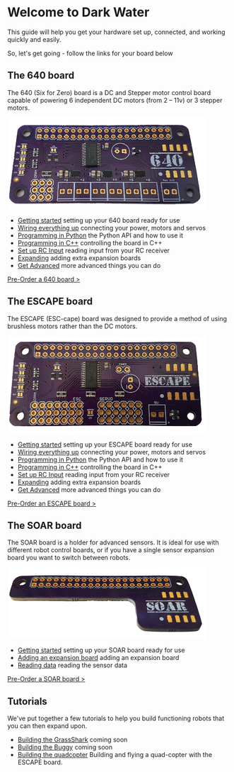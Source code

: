 # Welcome to Dark Water

This guide will help you get your hardware set up, connected, and working quickly and easily.

So, let's get going - follow the links for your board below

## The 640 board

The 640 (Six for Zero) board is a DC and Stepper motor control board capable of powering 6 independent DC motors (from 2 – 11v) or 3 stepper motors.

![640](/images/640-450.png)

- [Getting started](/640.html#getting-started) setting up your 640 board ready for use
- [Wiring everything up](/640.html) connecting your power, motors and servos
- [Programming in Python](/640.html) the Python API and how to use it
- [Programming in C++](/640.html) controlling the board in C++
- [Set up RC Input]() reading input from your RC receiver
- [Expanding](/expansionadding.html) adding extra expansion boards
- [Get Advanced](/640advanced.html) more advanced things you can do

[Pre-Order a 640 board >](https://darkwater.io/product/640-dc-motor-control-board/)

## The ESCAPE board

The ESCAPE (ESC-cape) board was designed to provide a method of using brushless motors rather than the DC motors.

![escape](/images/escape-450.png)

- [Getting started](/escape.html) setting up your ESCAPE board ready for use
- [Wiring everything up](/escape.html) connecting your power, motors and servos
- [Programming in Python](/escape.html) the Python API and how to use it
- [Programming in C++](/escape.html) controlling the board in C++
- [Set up RC Input]() reading input from your RC receiver
- [Expanding](/expansionadding.html) adding extra expansion boards
- [Get Advanced](/escapeadvanced.html) more advanced things you can do

[Pre-Order an ESCAPE board >](https://darkwater.io/product/escape-esc-powered-motor-control-board/)

## The SOAR board

The SOAR board is a holder for advanced sensors. It is ideal for use with different robot control boards, or if you have a single sensor expansion board you want to switch between robots.

![soar](/images/soar-450.png)

- [Getting started](/soar.html) setting up your SOAR board ready for use
- [Adding an expansion board](/expansionadding.html) adding an expansion board
- [Reading data]() reading the sensor data

[Pre-Order a SOAR board >](https://darkwater.io/product/soar-expansion-board-holder/)

## Tutorials

We've put together a few tutorials to help you build functioning robots that you can then expand upon.

- [Building the GrassShark]() coming soon
- [Building the Buggy]() coming soon
- [Building the quadcopter](/tutorial-quadcopter.html) Building and flying a quad-copter with the ESCAPE board.

